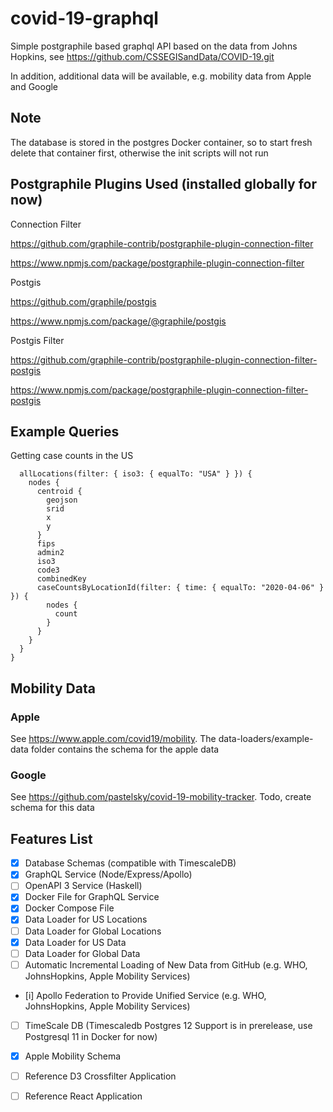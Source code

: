 # covid-19-graphql
Simple postgraphile based graphql API based on the data from Johns Hopkins, see https://github.com/CSSEGISandData/COVID-19.git

In addition, additional data will be available, e.g. mobility data from Apple and Google

## Note 

The database is stored in the postgres Docker container, 
so to start fresh delete that container first, otherwise the init scripts will not run

## Postgraphile Plugins Used (installed globally for now)

Connection Filter

https://github.com/graphile-contrib/postgraphile-plugin-connection-filter

https://www.npmjs.com/package/postgraphile-plugin-connection-filter

Postgis

https://github.com/graphile/postgis

https://www.npmjs.com/package/@graphile/postgis

Postgis Filter

https://github.com/graphile-contrib/postgraphile-plugin-connection-filter-postgis

https://www.npmjs.com/package/postgraphile-plugin-connection-filter-postgis

## Example Queries

Getting case counts in the US

```{
  allLocations(filter: { iso3: { equalTo: "USA" } }) {
    nodes {
      centroid {
        geojson
        srid
        x
        y
      }
      fips
      admin2
      iso3
      code3
      combinedKey
      caseCountsByLocationId(filter: { time: { equalTo: "2020-04-06" } }) {
        nodes {
          count
        }
      }
    }
  }
}

```

## Mobility Data

### Apple

See https://www.apple.com/covid19/mobility. The data-loaders/example-data folder contains the schema for the apple data

### Google

See https://github.com/pastelsky/covid-19-mobility-tracker. Todo, create schema for this data

## Features List

- [x] Database Schemas (compatible with TimescaleDB)
- [x] GraphQL Service (Node/Express/Apollo)
- [ ] OpenAPI 3 Service (Haskell)
- [x] Docker File for GraphQL Service
- [x] Docker Compose File
- [x] Data Loader for US Locations
- [ ] Data Loader for Global Locations
- [x] Data Loader for US Data
- [ ] Data Loader for Global Data
- [ ] Automatic Incremental Loading of New Data from GitHub (e.g. WHO, JohnsHopkins, Apple Mobility Services)
- [i] Apollo Federation to Provide Unified Service (e.g. WHO, JohnsHopkins, Apple Mobility Services)
- [ ] TimeScale DB (Timescaledb Postgres 12 Support is in prerelease, use Postgresql 11 in Docker for now)
- [x] Apple Mobility Schema
- [ ] Reference D3 Crossfilter Application
- [ ] Reference React Application


